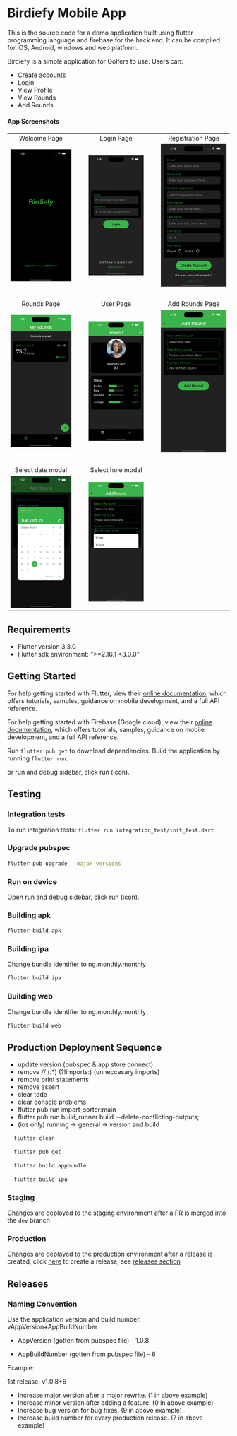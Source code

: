 # Birdiefy Mobile App
This is the source code for a demo application built using flutter programming language and firebase for the back end.
It can be compiled for iOS, Android, windows and web platform.

Birdiefy is a simple application for Golfers to use. Users can:
-  Create accounts
-  Login
-  View Profile
-  View Rounds
-  Add Rounds

#### App Screenshots

<table>
  <tr>
    <td align="center">Welcome Page</td>
    <td>&nbsp;&nbsp;&nbsp;</td>
    <td align="center">Login Page</td>
    <td>&nbsp;&nbsp;&nbsp;</td>
    <td align="center">Registration Page</td>
  </tr>
  <tr>
    <td><img src="/assets/screenshots/1.png" width=270></td>
    <td>&nbsp;</td>
    <td><img src="/assets/screenshots/2.png" width=270></td>
    <td>&nbsp;</td>
    <td><img src="/assets/screenshots/3.png" width=270></td>
  </tr>
  <tr>
    <td colSpan=5>&nbsp;</td>
  </tr>
  <tr>
    <td align="center">Rounds Page</td>
    <td>&nbsp;</td>
    <td align="center">User Page</td>
    <td>&nbsp;</td>
    <td align="center">Add Rounds Page</td>
  </tr>
  <tr>
    <td><img src="/assets/screenshots/4.png" width=270></td>
    <td>&nbsp;</td>
    <td><img src="/assets/screenshots/5.png" width=270></td>
    <td>&nbsp;</td>
    <td><img src="/assets/screenshots/6.png" width=270></td>
  </tr>
  <tr>
    <td colSpan=3>&nbsp;</td>
  </tr>
  <tr>
    <td align="center">Select date modal</td>
    <td>&nbsp;</td>
    <td align="center">Select hole modal</td>
  </tr>
  <tr>
    <td><img src="/assets/screenshots/7.png" width=270></td>
    <td>&nbsp;</td>
    <td><img src="/assets/screenshots/8.png" width=270></td>
  </tr>
 </table>

## Requirements
-  Flutter version 3.3.0
-  Flutter sdk environment: ">=2.16.1 <3.0.0"

## Getting Started
For help getting started with Flutter, view their
[online documentation](https://flutter.dev/docs), which offers tutorials,
samples, guidance on mobile development, and a full API reference.

For help getting started with Firebase (Google cloud), view their
[online documentation](https://firebase.flutter.dev/docs/overview), which offers tutorials,
samples, guidance on mobile development, and a full API reference.

Run `flutter pub get` to download dependencies.
Build the application by running `flutter run`.

or run and debug sidebar, click run (icon).

## Testing

### Integration tests
To run integration tests: `flutter run integration_test/init_test.dart`

### Upgrade pubspec
```bash
flutter pub upgrade --major-versions
```

### Run on device
Open run and debug sidebar, click run (icon).

### Building apk
```bash
flutter build apk
```

### Building ipa
Change bundle identifier to ng.monthly.monthly
```bash
flutter build ipa
```

### Building web
Change bundle identifier to ng.monthly.monthly
```bash
flutter build web
```

## Production Deployment Sequence
-  update version (pubspec & app store connect)
-  remove // (.*) (?!imports:) (unneccesary imports)
-  remove print statements
-  remove assert
-  clear todo
-  clear console problems
-  flutter pub run import_sorter:main
-  flutter pub run build_runner build --delete-conflicting-outputs;
-  (ios only) running -> general -> version and build
```bash
  flutter clean
```
```bash
  flutter pub get
```
```bash
  flutter build appbundle
```
```bash
  flutter build ipa
```

### Staging
Changes are deployed to the staging environment after a PR is merged into the `dev` branch

### Production
Changes are deployed to the production environment after a release is created, click [here](https://github.com/peterbrown0/birdiefy/releases/new) to create a release, see [releases section](#releases)

## Releases

### Naming Convention
Use the application version and build number.
vAppVersion+AppBuildNumber

- AppVersion (gotten from pubspec file) - 1.0.8

- AppBuildNumber (gotten from pubspec file) - 6

Example:

1st release: v1.0.8+6

-  Increase major version after a major rewrite. (1 in above example)
-  Increase minor version after adding a feature. (0 in above example)
-  Increase bug version for bug fixes. (9 in above example)
-  Increase build number for every production release. (7 in above example)
